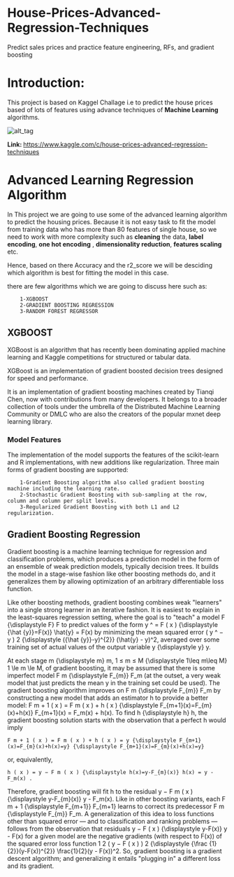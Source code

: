# House-Prices-Advanced-Regression-Techniques

Predict sales prices and practice feature engineering, RFs, and gradient boosting

<b><h1>Introduction:</h1></b>

This project is based on Kaggel Challage i.e to predict the house prices based of lots of features  using advance techniques of <b>Machine Learning </b> algorithms.

![alt_tag](https://www.kdnuggets.com/wp-content/uploads/kaggle.jpg)

<b>Link: </b> https://www.kaggle.com/c/house-prices-advanced-regression-techniques

<b> <h1>Advanced Learning Regression Algorithm</h1> </b>

In This project we are going to use some of the advanced learning algorithm to predict the housing prices. Because it is not easy task to fit the model from training data who has more than 80 features of single house, so we need to work with more complexity such as <b>cleaning</b> the data, <b>label encoding</b>, <b>one hot encoding</b> , <b>dimensionality reduction</b>, <b>features scaling</b> etc.

Hence, based on there Accuracy and the r2_score we will be desciding which algorithm is best for fitting the model in this case.

there are few algorithms which we are going to discuss here such as:
		
		1-XGBOOST
		2-GRADIENT BOOSTING REGRESSION
		3-RANDOM FOREST REGRESSOR

## XGBOOST

XGBoost is an algorithm that has recently been dominating applied machine learning and Kaggle competitions for structured or tabular data.

XGBoost is an implementation of gradient boosted decision trees designed for speed and performance.

It is an implementation of gradient boosting machines created by Tianqi Chen, now with contributions from many developers. It belongs to a broader collection of tools under the umbrella of the Distributed Machine Learning Community or DMLC who are also the creators of the popular mxnet deep learning library.

### Model Features

The implementation of the model supports the features of the scikit-learn and R implementations, with new additions like regularization. Three main forms of gradient boosting are supported:

	
		1-Gradient Boosting algorithm also called gradient boosting machine including the learning rate.
		2-Stochastic Gradient Boosting with sub-sampling at the row, column and column per split levels.
		3-Regularized Gradient Boosting with both L1 and L2 regularization.

## Gradient Boosting Regression

Gradient boosting is a machine learning technique for regression and classification problems, which produces a prediction model in the form of an ensemble of weak prediction models, typically decision trees. It builds the model in a stage-wise fashion like other boosting methods do, and it generalizes them by allowing optimization of an arbitrary differentiable loss function.

Like other boosting methods, gradient boosting combines weak "learners" into a single strong learner in an iterative fashion. It is easiest to explain in the least-squares regression setting, where the goal is to "teach" a model F {\displaystyle F} F to predict values of the form y ^ = F ( x ) {\displaystyle {\hat {y}}=F(x)} \hat{y} = F(x) by minimizing the mean squared error ( y ^ − y ) 2 {\displaystyle ({\hat {y}}-y)^{2}} (\hat{y} - y)^2, averaged over some training set of actual values of the output variable y {\displaystyle y} y.

At each stage m {\displaystyle m} m, 1 ≤ m ≤ M {\displaystyle 1\leq m\leq M} 1 \le m \le M, of gradient boosting, it may be assumed that there is some imperfect model F m {\displaystyle F_{m}} F_m (at the outset, a very weak model that just predicts the mean y in the training set could be used). The gradient boosting algorithm improves on F m {\displaystyle F_{m}} F_m by constructing a new model that adds an estimator h to provide a better model: F m + 1 ( x ) = F m ( x ) + h ( x ) {\displaystyle F_{m+1}(x)=F_{m}(x)+h(x)} F_{m+1}(x) = F_m(x) + h(x). To find h {\displaystyle h} h, the gradient boosting solution starts with the observation that a perfect h would imply

    F m + 1 ( x ) = F m ( x ) + h ( x ) = y {\displaystyle F_{m+1}(x)=F_{m}(x)+h(x)=y} {\displaystyle F_{m+1}(x)=F_{m}(x)+h(x)=y}

or, equivalently,

    h ( x ) = y − F m ( x ) {\displaystyle h(x)=y-F_{m}(x)} h(x) = y - F_m(x) .

Therefore, gradient boosting will fit h to the residual y − F m ( x ) {\displaystyle y-F_{m}(x)} y - F_m(x). Like in other boosting variants, each F m + 1 {\displaystyle F_{m+1}} F_{m+1} learns to correct its predecessor F m {\displaystyle F_{m}} F_m. A generalization of this idea to loss functions other than squared error — and to classification and ranking problems — follows from the observation that residuals y − F ( x ) {\displaystyle y-F(x)} y - F(x) for a given model are the negative gradients (with respect to F(x)) of the squared error loss function 1 2 ( y − F ( x ) ) 2 {\displaystyle {\frac {1}{2}}(y-F(x))^{2}} \frac{1}{2}(y - F(x))^2. So, gradient boosting is a gradient descent algorithm; and generalizing it entails "plugging in" a different loss and its gradient.



	



